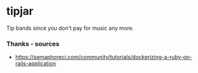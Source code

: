 # tipjar
Tip bands since you don't pay for music any more.



### Thanks - sources
- https://semaphoreci.com/community/tutorials/dockerizing-a-ruby-on-rails-application
